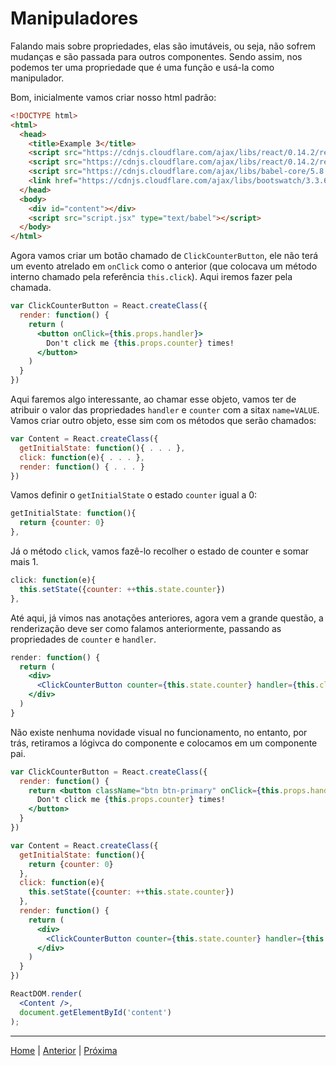 # Manipuladores

Falando mais sobre propriedades, elas são imutáveis, ou seja, não sofrem
mudanças e são passada para outros componentes. Sendo assim, nos podemos
ter uma propriedade que é uma função e usá-la como manipulador.

Bom, inicialmente vamos criar nosso html padrão:

```html
<!DOCTYPE html>
<html>
  <head>
    <title>Example 3</title>
    <script src="https://cdnjs.cloudflare.com/ajax/libs/react/0.14.2/react.js"></script>
    <script src="https://cdnjs.cloudflare.com/ajax/libs/react/0.14.2/react-dom.js"></script>
    <script src="https://cdnjs.cloudflare.com/ajax/libs/babel-core/5.8.34/browser.js"></script>
    <link href="https://cdnjs.cloudflare.com/ajax/libs/bootswatch/3.3.6/flatly/bootstrap.min.css" rel="stylesheet" />
  </head>
  <body>
    <div id="content"></div>
    <script src="script.jsx" type="text/babel"></script>
  </body>
</html>
```

Agora vamos criar um botão chamado de `ClickCounterButton`, ele não terá um
evento atrelado em `onClick` como o anterior (que colocava um método interno
chamado pela referência `this.click`). Aqui iremos fazer pela chamada.

```jsx
var ClickCounterButton = React.createClass({
  render: function() {
    return (
      <button onClick={this.props.handler}>
        Don't click me {this.props.counter} times!
      </button>
    )
  }
})
```

Aqui faremos algo interessante, ao chamar esse objeto, vamos ter de atribuir o
valor das propriedades `handler` e `counter` com a sitax `name=VALUE`. Vamos
criar outro objeto, esse sim com os métodos que serão chamados:

```jsx
var Content = React.createClass({
  getInitialState: function(){ . . . },
  click: function(e){ . . . },
  render: function() { . . . }
})
```

Vamos definir o `getInitialState` o estado `counter` igual a 0:

```jsx
getInitialState: function(){
  return {counter: 0}
},
```

Já o método `click`, vamos fazê-lo recolher o estado de counter e somar mais 1.

```jsx
click: function(e){
  this.setState({counter: ++this.state.counter})
},
```

Até aqui, já vimos nas anotações anteriores, agora vem a grande questão, a
renderização deve ser como falamos anteriormente, passando as propriedades de
`counter` e `handler`.

```jsx
render: function() {
  return (
    <div>
      <ClickCounterButton counter={this.state.counter} handler={this.click}/>
    </div>
  )
}
```

Não existe nenhuma novidade visual no funcionamento, no entanto, por trás,
retiramos a lógivca do componente e colocamos em um componente pai.

```jsx
var ClickCounterButton = React.createClass({
  render: function() {
    return <button className="btn btn-primary" onClick={this.props.handler}>
      Don't click me {this.props.counter} times!
    </button>
  }
})

var Content = React.createClass({
  getInitialState: function(){
    return {counter: 0}
  },
  click: function(e){
    this.setState({counter: ++this.state.counter})
  },
  render: function() {
    return (
      <div>
        <ClickCounterButton counter={this.state.counter} handler={this.click}/>
      </div>
    )
  }
})

ReactDOM.render(
  <Content />,
  document.getElementById('content')
);
```

- - -

[Home](../README.md) | [Anterior](note_3_4.md) | [Próxima](note_3_6.md)
